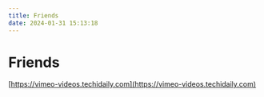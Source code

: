 ```yaml
---
title: Friends
date: 2024-01-31 15:13:18
---
```


# Friends

[https://vimeo-videos.techidaily.com](https://vimeo-videos.techidaily.com)